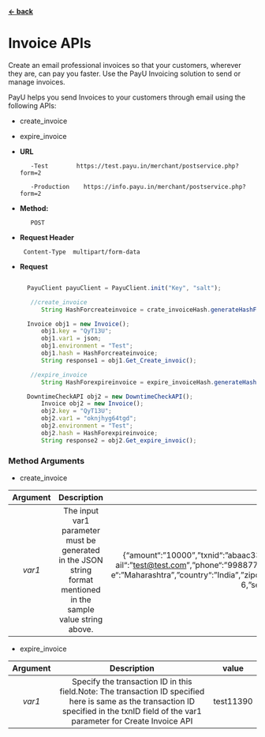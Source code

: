 [**<- back**](/Users/sumit.pawar/Desktop/Java_SDK/payu-java/src/readme1.md)

# Invoice APIs
Create an email professional invoices so that your customers, wherever they are, can pay you faster. Use the PayU Invoicing solution to send or manage invoices.

PayU helps you send Invoices to your customers through email using the following APIs:

* create_invoice
* expire_invoice



* **URL**

         -Test        https://test.payu.in/merchant/postservice.php?form=2

         -Production	https://info.payu.in/merchant/postservice.php?form=2



* **Method:**

         POST


*  **Request Header**

        Content-Type  multipart/form-data


* **Request**

  ```javascript

    PayuClient payuClient = PayuClient.init("Key", "salt");

     //create_invoice
        String HashForcreateinvoice = crate_invoiceHash.generateHashForCreateInvoice();

    Invoice obj1 = new Invoice();
        obj1.key = "QyT13U";
        obj1.var1 = json;
        obj1.environment = "Test";
        obj1.hash = HashForcreateinvoice;
        String response1 = obj1.Get_Create_invoic();

     //expire_invoice
        String HashForexpireinvoice = expire_invoiceHash.generateHashForexpireInvoice();

    DowntimeCheckAPI obj2 = new DowntimeCheckAPI();
        Invoice obj2 = new Invoice();
        obj2.key = "QyT13U";
        obj2.var1 = "oknjhyg64tgd";
        obj2.environment = "Test";
        obj2.hash = HashForexpireinvoice;
        String response2 = obj2.Get_expire_invoic();

  ```



### Method Arguments

* create_invoice

| Argument |                      Description                      |                                                                                                                                                Value                                                                                                                                                |
|:--------:|:------------------------------------------------------:|:---------------------------------------------------------------------------------------------------------------------------------------------------------------------------------------------------------------------------------------------------------------------------------------------------:|
|  *var1*  | The input var1 parameter must be generated in the JSON string format mentioned in the sample value string above.  | {“amount“:”10000”,”txnid“:”abaac3332″,”productinfo“:”iPhone”,”firstname“:”Samir”,”em ail“:”test@test.com”,”phone“:”9988776655”,”address1“:”testaddress”,”city“:”Mumbai”,”stat e“:”Maharashtra”,”country“:”India”,”zipcode“:”122002″,”template_id“:”14″,”validation_period“: 6,”send_email_now“:”1”} |

* expire_invoice

| Argument |                                                                                       Description                                                                                       |   value   |
|:--------:|:--------------------------------------------------------------------------------------------------------------------------------------------------------------------------------------:|:---------:|
|  *var1*  |Specify the transaction ID in this field.Note: The transaction ID specified here is same as the transaction ID specified in the txnID field of the var1 parameter for Create Invoice API| test11390 |

